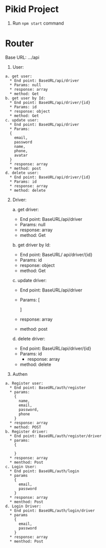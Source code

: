 # Pikid Project
1. Run `npm start` command


# Router

   Base URL: .../api

  1. User: 

    a. get user: 
      * End point: BaseURL/api/driver
      * Params: null
      * response: array
      * method: Get
    b. get user by Id: 
      * End point: BaseURL/api/driver/{id}
      * Params: id 
      * response: object
      * method: Get
    c. update user:
      * End point: BaseURL/api/driver
      * Params: 
      {
        email,
        password
        name,
        phone,
        avatar
      }
      * response: array
      * method: post
    d. delete user:
      * End point: BaseURL/api/driver/{id}
      * Params: id
      * response: array
      * method: delete

 2. Driver:
   
    a. get driver: 
      * End point: BaseURL/api/driver
      * Params: null
      * response: array
      * method: Get

    b. get driver by Id: 
      * End point: BaseURL/ api/driver/{id}
      * Params: id 
      * response: object
      * method: Get

    c. update driver:
      * End point: BaseURL/api/driver
      * Params: 
        [
          
        ]
      * response: array
      * method: post

    d. delete driver:
      * End point: BaseURL/api/driver/{id}
      * Params: id
        * response: array
      * method: delete

  3. Authen
  
    a. Register user:
      * End point: BaseURL/auth/register
      * params: 
        {
          name,
          email,
          password,
          phone
        }
      * response: array
      * method: POST
    b. Register driver:
      * End point: BaseURL/auth/register/driver
      * params:
        {

        }
      * response: array
      * menthod: Post
    c. Login User:
      * End point: BaseURL/auth/login
      * params
        {
          email,
          password
        }
      * response: array
      * menthod: Post
    d. Login Driver:
      * End point: BaseURL/auth/login/driver
      * params
        {
          email,
          password
        }
      * response: array
      * menthod: Post
